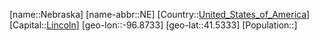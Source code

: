 ﻿---
location: [41.5333,-96.8733]
type: State
tags:
- geo/State


SpocWebEntityId: 36055
isDeleted: false
confidential: public

---
[name::Nebraska]
[name-abbr::NE]
[Country::[United_States_of_America](geo/Continent/North-America/United_States_of_America.md)]
[Capital::[Lincoln](geo/Continent/North-America/United_States_of_America/Nebraska/Lincoln.md)]
[geo-lon::-96.8733]
[geo-lat::41.5333]
[Population::]

